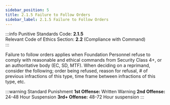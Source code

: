 ```yaml
---
sidebar_position: 5
title: 2.1.5 Failure to Follow Orders 
sidebar_label: 2.1.5 Failure to Follow Orders
---
```


:::info
Punitive Standards Code: <TextColor color="#E46C07">**2.1.5**</TextColor> <br />
Relevant Code of Ethics Section: <TextColor color="#21E006">**2.2**</TextColor> (Compliance with Command) <br />
:::

Failure to follow orders applies when Foundation Personnel refuse to comply with reasonable and ethical commands from Security Class 4+, or an authoritative body (EC, SD, MTF). When deciding on a reprimand, consider the following; order being refused, reason for refusal, # of previous infractions of this type, time frame between infractions of this type, etc.

:::warning Standard Punishment
**1st Offense:** Written Warning
**2nd Offense:** 24-48 Hour Suspension
**3rd+ Offense:** 48-72 Hour suspension
:::